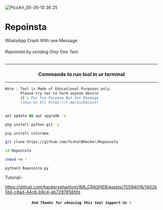 ![PicsArt_05-26-10 36 25](https://user-images.githubusercontent.com/70594016/170420481-a4f3f65c-7ce5-4cb7-82a5-c6dd26bb3b6a.jpg)


# Repoinsta
WhatsApp Crash With one  Message

###### Repoinsta by  sending Only One Text.
***
### <p align="center">Commands to run tool in ur terminal
***

```bash
Note : Tool is Made of Educational Purposes only.
       Please try not to harm anyone device 
       it's For Fun Purpose Not For Revenge
       (Join Us All https://t.me/vishalzxx)
   
```



```bash
apt update && apt upgrade -y
```
```bash
pkg install python git -y
```
```bash
pip install colorama
```
```bash
git clone https://github.com/Vishal0Hacker/Repoinsta
```
```bash
cd Repoinsta
```
```bash
chmod +x * 
```
```bash
python3 Repoinsta.py
```

Tutorial:-


https://github.com/hackerxphantom/WA_CRASHER/assets/70594016/1402b1d4-c8ad-44c8-b9c4-eb72978585fd




##### <p align="center">```And Thanks for choosing this tool Support Us !```
